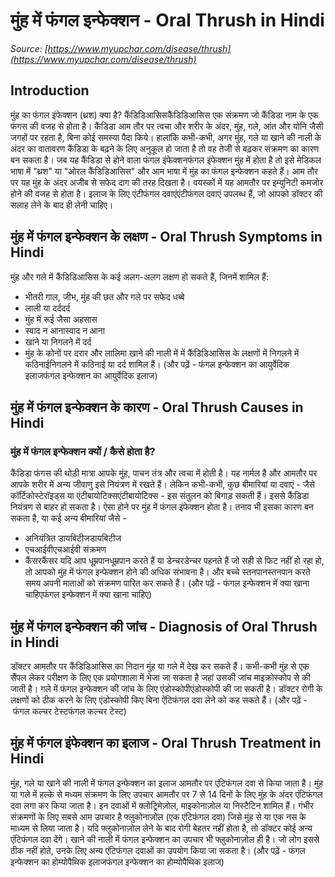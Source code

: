 # मुंह में फंगल इन्फेक्शन - Oral Thrush in Hindi
_Source: [https://www.myupchar.com/disease/thrush](https://www.myupchar.com/disease/thrush)_

## Introduction
मुंह का फंगल इंफेक्शन (थ्रश) क्या है?
कैंडिडिआसिसकैंडिडिआसिस एक संक्रमण जो कैंडिडा नाम के एक फंगस की वजह से होता है। कैंडिडा आम तौर पर त्वचा और शरीर के अंदर, मुंह, गले, आंत और योनि जैसी जगहों पर रहता है, बिना कोई समस्या पैदा किये।
हालांकि कभी-कभी, अगर मुंह, गले या खाने की नाली के अंदर का वातावरण कैंडिडा के बढ़ने के लिए अनुकूल हो जाता है तो वह तेजी से बढ़कर संक्रमण का कारण बन सकता है।
जब यह कैंडिडा से होने वाला फंगल इंफेक्शनफंगल इंफेक्शन मुंह में होता है तो इसे मेडिकल भाषा में "थ्रश" या "ओरल कैंडिडिआसिस" और आम भाषा में मुंह का फंगल इन्फेक्शन कहते हैं।
आम तौर पर यह मुंह के अंदर अजीब से सफेद दाग की तरह दिखता है। वयस्कों में यह आमतौर पर इम्युनिटी कमजोर होने की वजह से होता है।
इलाज के लिए एंटीफंगल दवाएंएंटीफंगल दवाएं उपलब्ध हैं, जो आपको डॉक्टर की सलाह लेने के बाद ही लेनी चाहिए।

## मुंह में फंगल इन्फेक्शन के लक्षण - Oral Thrush Symptoms in Hindi
मुंह और गले में कैंडिडिआसिस के कई अलग-अलग लक्षण हो सकते हैं, जिनमें शामिल हैं:
- भीतरी गाल, जीभ, मुंह की छत और गले पर सफेद धब्बे
- लाली या दर्ददर्द
- मुंह में रूई जैसा अहसास
- स्वाद न आनास्वाद न आना
- खाने या निगलने में दर्द
- मुंह के कोनों पर दरार और लालिमा
खाने की नाली में में कैंडिडिआसिस के लक्षणों में निगलने में कठिनाईनिगलने में कठिनाई या दर्द शामिल हैं।
(और पढ़ें - फंगल इन्फेक्शन का आयुर्वेदिक इलाजफंगल इन्फेक्शन का आयुर्वेदिक इलाज)

## मुंह में फंगल इन्फेक्शन के कारण - Oral Thrush Causes in Hindi
### मुंह में फंगल इन्फेक्शन क्यों / कैसे होता है?
कैंडिडा फंगस की थोड़ी मात्रा आपके मुंह, पाचन तंत्र और त्वचा में होती है। यह नार्मल है और आमतौर पर आपके शरीर में अन्य जीवाणु इसे नियंत्रण में रखते हैं। लेकिन कभी-कभी, कुछ बीमारियां या दवाएं - जैसे कॉर्टिकोस्टेरॉइड्स या एंटीबायोटिक्सएंटीबायोटिक्स - इस संतुलन को बिगाड़ सकती हैं। इससे कैंडिडा नियंत्रण से बाहर हो सकता है। ऐसा होने पर मुंह में फंगल इंफेक्शन होता है।
तनाव भी इसका कारण बन सकता है, या कई अन्य बीमारियां जैसे -
- अनियंत्रित डायबिटीजडायबिटीज
- एचआईवीएचआईवी संक्रमण
- कैंसरकैंसर
यदि आप धूम्रपानधूम्रपान करते हैं या डेन्चरडेन्चर पहनते हैं जो सही से फिट नहीं हो रहा हो, तो आपको मुंह में फंगल इन्फेक्शन होने की अधिक संभावना है। और बच्चे स्तनपानस्तनपान करते समय अपनी माताओं को संक्रमण पारित कर सकते हैं।
(और पढ़ें - फंगल इन्फेक्शन में क्या खाना चाहिएफंगल इन्फेक्शन में क्या खाना चाहिए)

## मुंह में फंगल इन्फेक्शन की जांच - Diagnosis of Oral Thrush in Hindi
डॉक्टर आमतौर पर कैंडिडिआसिस का निदान मुंह या गले में देख कर सकते हैं। कभी-कभी मुंह से एक सैंपल लेकर परीक्षण के लिए एक प्रयोगशाला में भेजा जा सकता है जहां उसकी जांच माइक्रोस्कोप से की जाती है।
गले में फंगल इन्फेक्शन की जांच के लिए एंडोस्कोपीएंडोस्कोपी की जा सकती है। डॉक्टर रोगी के लक्षणों को ठीक करने के लिए एंडोस्कोपी किए बिना ऐंटिफंगल दवा लेने को कह सकते हैं।
(और पढ़ें - फंगल कल्चर टेस्टफंगल कल्चर टेस्ट)

## मुंह में फंगल इंफेक्शन का इलाज - Oral Thrush Treatment in Hindi
मुंह, गले या खाने की नाली में फंगल इन्फेक्शन का इलाज आमतौर पर एंटिफंगल दवा से किया जाता है। मुंह या गले में हल्के से मध्यम संक्रमण के लिए उपचार आमतौर पर 7 से 14 दिनों के लिए मुंह के अंदर एंटिफंगल दवा लगा कर किया जाता है। इन दवाओं में क्लोट्रिमेज़ोल, माइकोनाज़ोल या निस्टैटिन शामिल हैं।
गंभीर संक्रमणों के लिए सबसे आम उपचार है फ्लुकोनाज़ोल (एक एंटिफंगल दवा) जिसे मुंह से या एक नस के माध्यम से लिया जाता है। यदि फ्लुकोनाज़ोल लेने के बाद रोगी बेहतर नहीं होता है, तो डॉक्टर कोई अन्य एंटिफंगल दवा देंगे।
खाने की नाली में फंगल इन्फेक्शन का उपचार भी फ्लुकोनाज़ोल ही है। जो लोग इससे ठीक नहीं होते, उनके लिए अन्य एंटिफंगल दवाओं का उपयोग किया जा सकता है।
(और पढ़ें - फंगल इन्फेक्शन का होम्योपैथिक इलाजफंगल इन्फेक्शन का होम्योपैथिक इलाज)

